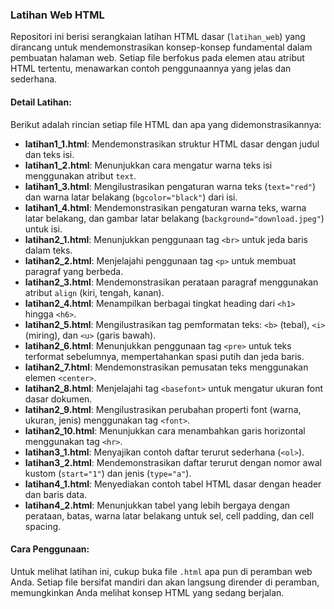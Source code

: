 ### Latihan Web HTML

Repositori ini berisi serangkaian latihan HTML dasar (`latihan_web`) yang dirancang untuk mendemonstrasikan konsep-konsep fundamental dalam pembuatan halaman web. Setiap file berfokus pada elemen atau atribut HTML tertentu, menawarkan contoh penggunaannya yang jelas dan sederhana.

#### Detail Latihan:

Berikut adalah rincian setiap file HTML dan apa yang didemonstrasikannya:

* **latihan1_1.html**: Mendemonstrasikan struktur HTML dasar dengan judul dan teks isi.
* **latihan1_2.html**: Menunjukkan cara mengatur warna teks isi menggunakan atribut `text`.
* **latihan1_3.html**: Mengilustrasikan pengaturan warna teks (`text="red"`) dan warna latar belakang (`bgcolor="black"`) dari isi.
* **latihan1_4.html**: Mendemonstrasikan pengaturan warna teks, warna latar belakang, dan gambar latar belakang (`background="download.jpeg"`) untuk isi.
* **latihan2_1.html**: Menunjukkan penggunaan tag `<br>` untuk jeda baris dalam teks.
* **latihan2_2.html**: Menjelajahi penggunaan tag `<p>` untuk membuat paragraf yang berbeda.
* **latihan2_3.html**: Mendemonstrasikan perataan paragraf menggunakan atribut `align` (kiri, tengah, kanan).
* **latihan2_4.html**: Menampilkan berbagai tingkat heading dari `<h1>` hingga `<h6>`.
* **latihan2_5.html**: Mengilustrasikan tag pemformatan teks: `<b>` (tebal), `<i>` (miring), dan `<u>` (garis bawah).
* **latihan2_6.html**: Menunjukkan penggunaan tag `<pre>` untuk teks terformat sebelumnya, mempertahankan spasi putih dan jeda baris.
* **latihan2_7.html**: Mendemonstrasikan pemusatan teks menggunakan elemen `<center>`.
* **latihan2_8.html**: Menjelajahi tag `<basefont>` untuk mengatur ukuran font dasar dokumen.
* **latihan2_9.html**: Mengilustrasikan perubahan properti font (warna, ukuran, jenis) menggunakan tag `<font>`.
* **latihan2_10.html**: Menunjukkan cara menambahkan garis horizontal menggunakan tag `<hr>`.
* **latihan3_1.html**: Menyajikan contoh daftar terurut sederhana (`<ol>`).
* **latihan3_2.html**: Mendemonstrasikan daftar terurut dengan nomor awal kustom (`start="1"`) dan jenis (`type="a"`).
* **latihan4_1.html**: Menyediakan contoh tabel HTML dasar dengan header dan baris data.
* **latihan4_2.html**: Menunjukkan tabel yang lebih bergaya dengan perataan, batas, warna latar belakang untuk sel, cell padding, dan cell spacing.

#### Cara Penggunaan:

Untuk melihat latihan ini, cukup buka file `.html` apa pun di peramban web Anda. Setiap file bersifat mandiri dan akan langsung dirender di peramban, memungkinkan Anda melihat konsep HTML yang sedang berjalan.
